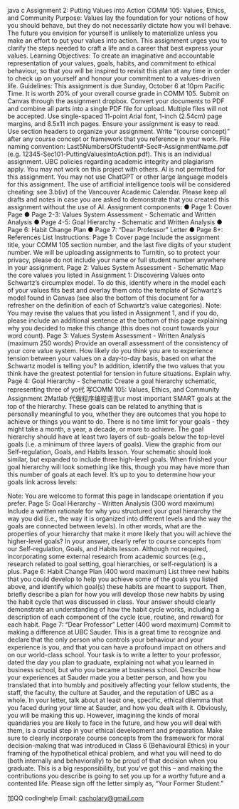 java c Assignment 2: Putting Values into Action COMM 105: Values, Ethics, and Community Purpose: Values lay the foundation for your notions of how you should behave, but they do not necessarily dictate how you will behave. The future you envision for yourself is unlikely to materialize unless you make an effort to put your values into action. This assignment urges you to clarify the steps needed to craft a life and a career that best express your values. Learning Objectives: To create an imaginative and accountable representation of your values, goals, habits, and commitment to ethical behaviour, so that you will be inspired to revisit this plan at any time in order to check up on yourself and honour your commitment to a values-driven life. Guidelines: This assignment is due Sunday, October 6 at 10pm Pacific Time. It is worth 20% of your overall course grade in COMM 105. Submit on Canvas through the assignment dropbox. Convert your documents to PDF and combine all parts into a single PDF file for upload. Multiple files will not be accepted. Use single-spaced 11-point Arial font, 1-inch (2.54cm) page margins, and 8.5x11 inch pages. Ensure your assignment is easy to read. Use section headers to organize your assignment. Write “(course concept)” after any course concept or framework that you reference in your work. File naming convention: Last5NumbersOfStudent#-Sec#-AssignmentName.pdf (e.g. 12345-Sec101-PuttingValuesIntoAction.pdf). This is an individual assignment. UBC policies regarding academic integrity and plagiarism apply. You may not work on this project with others. AI is not permitted for this assignment. You may not use ChatGPT or other large language models for this assignment. The use of artificial intelligence tools will be considered cheating; see 3.b(iv) of the Vancouver Academic Calendar. Please keep all drafts and notes in case you are asked to demonstrate that you created this assignment without the use of AI. Assignment components: ● Page 1: Cover Page ● Page 2-3: Values System Assessment - Schematic and Written Analysis ● Page 4-5: Goal Hierarchy - Schematic and Written Analysis ● Page 6: Habit Change Plan ● Page 7: “Dear Professor” Letter ● Page 8+: References List Instructions: Page 1: Cover page Include the assignment title, your COMM 105 section number, and the last five digits of your student number. We will be uploading assignments to Turnitin, so to protect your privacy, please do not include your name or full student number anywhere in your assignment. Page 2: Values System Assessment - Schematic Map the core values you listed in Assignment 1: Discovering Values onto Schwartz’s circumplex model. To do this, identify where in the model each of your values fits best and overlay them onto the template of Schwartz’s model found in Canvas (see also the bottom of this document for a refresher on the definition of each of Schwartz’s value categories). Note: You may revise the values that you listed in Assignment 1, and if you do, please include an additional sentence at the bottom of this page explaining why you decided to make this change (this does not count towards your word count). Page 3: Values System Assessment - Written Analysis (maximum 250 words) Provide an overall assessment of the consistency of your core value system. How likely do you think you are to experience tension between your values on a day-to-day basis, based on what the Schwartz model is telling you? In addition, identify the two values that you think have the greatest potential for tension in future situations. Explain why. Page 4: Goal Hierarchy - Schematic Create a goal hierarchy schematic, representing three of yo代 写COMM 105: Values, Ethics, and Community Assignment 2Matlab 代做程序编程语言ur most important SMART goals at the top of the hierarchy. These goals can be related to anything that is personally meaningful to you, whether they are outcomes that you hope to achieve or things you want to do. There is no time limit for your goals - they might take a month, a year, a decade, or more to achieve. The goal hierarchy should have at least two layers of sub-goals below the top-level goals (i.e. a minimum of three layers of goals). View the graphic from our Self-regulation, Goals, and Habits lesson. Your schematic should look similar, but expanded to include three high-level goals. When finished your goal hierarchy will look something like this, though you may have more than this number of goals at each level. It’s up to you to determine how your goals link across levels:

Note: You are welcome to format this page in landscape orientation if you prefer. Page 5: Goal Hierarchy - Written Analysis (300 word maximum) Include a written rationale for why you structured your goal hierarchy the way you did (i.e., the way it is organized into different levels and the way the goals are connected between levels). In other words, what are the properties of your hierarchy that make it more likely that you will achieve the higher-level goals? In your answer, clearly refer to course concepts from our Self-regulation, Goals, and Habits lesson. Although not required, incorporating some external research from academic sources (e.g., research related to goal setting, goal hierarchies, or self-regulation) is a plus. Page 6: Habit Change Plan (400 word maximum) List three new habits that you could develop to help you achieve some of the goals you listed above, and identify which goal(s) these habits are meant to support. Then, briefly describe a plan for how you will develop those new habits by using the habit cycle that was discussed in class. Your answer should clearly demonstrate an understanding of how the habit cycle works, including a description of each component of the cycle (cue, routine, and reward) for each habit. Page 7: “Dear Professor” Letter (400 word maximum) Commit to making a difference at UBC Sauder. This is a great time to recognize and declare that the only person who controls your behaviour and your experience is you, and that you can have a profound impact on others and on our world-class school. Your task is to write a letter to your professor, dated the day you plan to graduate, explaining not what you learned in business school, but who you became at business school. Describe how your experiences at Sauder made you a better person, and how you translated that into humbly and positively affecting your fellow students, the staff, the faculty, the culture at Sauder, and the reputation of UBC as a whole. In your letter, talk about at least one, specific, ethical dilemma that you faced during your time at Sauder, and how you dealt with it. Obviously, you will be making this up. However, imagining the kinds of moral quandaries you are likely to face in the future, and how you will deal with them, is a crucial step in your ethical development and preparation. Make sure to clearly incorporate course concepts from the framework for moral decision-making that was introduced in Class 6 (Behavioural Ethics) in your framing of the hypothetical ethical problem, and what you will need to do (both internally and behaviorally) to be proud of that decision when you graduate. This is a big responsibility, but you’ve got this – and making the contributions you describe is going to set you up for a worthy future and a contented life. Please sign off the letter simply as, “Your Former Student.”


   加QQ codinghelp Email: cscholary@gmail.com

